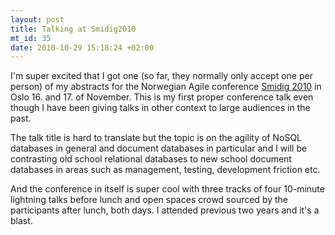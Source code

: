 ```yaml
--- 
layout: post
title: Talking at Smidig2010
mt_id: 35
date: 2010-10-29 15:18:24 +02:00
---
```

 I'm super excited that I got one (so far, they normally only accept one per person) of my abstracts for the Norwegian Agile conference [Smidig 2010](http://smidig2010.no/) in Oslo 16. and 17. of November. This is my first proper conference talk even though I have been giving talks in other context to large audiences in the past. 

The talk title is hard to translate but the topic is on the agility of NoSQL databases in general and document databases in particular and I will be contrasting old school relational databases to new school document databases in areas such as management, testing, development friction etc. 

And the conference in itself is super cool with three tracks of four 10-minute lightning talks before lunch and open spaces crowd sourced by the participants after lunch, both days. I attended previous two years and it's a blast.  
